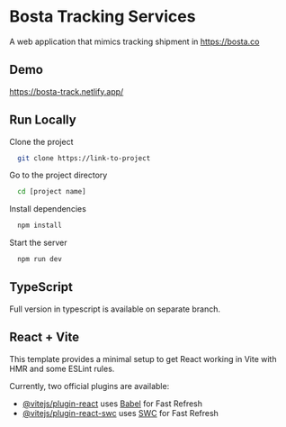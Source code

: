 
# Bosta Tracking Services

A web application that mimics tracking shipment in https://bosta.co 


## Demo

https://bosta-track.netlify.app/
## Run Locally

Clone the project

```bash
  git clone https://link-to-project
```

Go to the project directory

```bash
  cd [project name]
```

Install dependencies

```bash
  npm install
```

Start the server

```bash
  npm run dev
```

## TypeScript
Full version in typescript is available on separate branch.



## React + Vite

This template provides a minimal setup to get React working in Vite with HMR and some ESLint rules.

Currently, two official plugins are available:

- [@vitejs/plugin-react](https://github.com/vitejs/vite-plugin-react/blob/main/packages/plugin-react/README.md) uses [Babel](https://babeljs.io/) for Fast Refresh
- [@vitejs/plugin-react-swc](https://github.com/vitejs/vite-plugin-react-swc) uses [SWC](https://swc.rs/) for Fast Refresh
